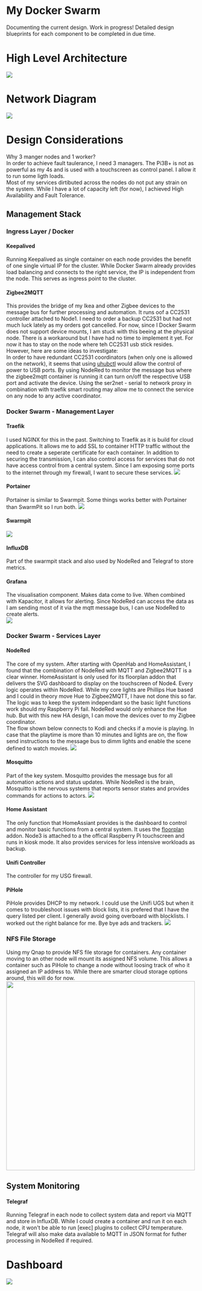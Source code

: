 # My Docker Swarm
Documenting the current design. Work in progress!
Detailed design blueprints for each component to be completed in due time. 

# High Level Architecture
<img src="https://github.com/antil697/docker-swarm/blob/master/Images/docker_swarm.png" />

# Network Diagram
<img src="https://github.com/antil697/docker-swarm/blob/master/Images/network_diagram.png" /><br/>

# Design Considerations
Why 3 manger nodes and 1 worker?<br/>
In order to achieve fault taulerance, I need 3 managers. The Pi3B+ is not as powerful as my 4s and is used with a touchscreen as control panel. I allow it to run some ligth loads.<br/>
Most of my services dirtibuted across the nodes do not put any strain on the system. While I have a lot of capacity left (for now), I achieved High Availability and Fault Tolerance.<br/>

<h2>Management Stack</h2>
<h3>Ingress Layer / Docker</h3>
<h4>Keepalived</h4> 
Running Keepalived as single container on each node provides the benefit of one single virtual IP for the cluster. 
While Docker Swarm already provides load balancing and connects to the right service, the IP is independent from the node. This serves as ingress point to the cluster.

<h4>Zigbee2MQTT</h4>
This provides the bridge of my Ikea and other Zigbee devices to the message bus for further processing and automation. It runs oof a CC2531 controller attached to Node1. I need to order a backup CC2531 but had not much luck lately as my orders got cancelled. For now, since I Docker Swarm does not support device mounts, I am stuck with this beeing at the physical node. There is a workaround but I have had no time to implement it yet. For now it has to stay on the node where teh CC2531 usb stick resides.<br/>
However, here are some ideas to investigate:<br/>
In order to have redundant CC2531 coordinators (when only one is allowed on the network), it seems that using <a href="https://github.com/mvp/uhubctl">uhubctl</a> would allow the control of power to USB ports. By using NodeRed to monitor the message bus where the zigbee2mqtt container is running it can turn on/off the respective USB port and activate the device. Using the ser2net - serial to network proxy in combination with traefik smart routing may allow me to connect the service on any node to any active coordinator. 



<h3>Docker Swarm - Management Layer</h3>
<h4>Traefik</h4> 
I used NGINX for this in the past. Switching to Traefik as it is build for cloud applications. It allows me to add SSL to container HTTP traffic without the need to create a seperate certificate for each container. In addition to securing the transmission, I can also control access for services that do not have access control from a central system. Since I am exposing some ports to the internet through my firewall, I want to secure these services.

<img src="https://github.com/antil697/docker-swarm/blob/master/Images/traefik.png" />

<h4>Portainer</h4>
Portainer is similar to Swarmpit. Some things works better with Portainer than SwarmPit so I run both.

<img src="https://github.com/antil697/docker-swarm/blob/master/Images/portainer.png" />
<h4>Swarmpit</h4>
<img src="https://github.com/antil697/docker-swarm/blob/master/Images/Swarmpit.png" />
<h4>InfluxDB</h4>
Part of the swarmpit stack and also used by NodeRed and Telegraf to store metrics. 
<h4>Grafana</h4>
The visualisation component. Makes data come to live. When combined with Kapacitor, it allows for alerting. Since NodeRed can access the data as I am sending most of it via the mqtt message bus, I can use NodeRed to create alerts.<br/>
<img src="https://github.com/antil697/docker-swarm/blob/master/Images/grafana.png" />

<h3>Docker Swarm - Services Layer</h3>
<h4>NodeRed</h4>
The core of my system. After starting with OpenHab and HomeAssistant, I found that the combination of NodeRed with MQTT and Zigbee2MQTT is a clear winner. HomeAssistant is only used for its floorplan addon that delivers the SVG dashboard to display on the touchscreen of Node4.
Every logic operates within NodeRed. While my core lights are Phillips Hue based and I could in theory move Hue to Zigbee2MQTT, I have not done this so far. The logic was to keep the system independant so the basic light functions work should my Raspberry Pi fail. NodeRed would only enhance the Hue hub. But with this new HA design, I can move the devices over to my Zigbee coordinator.<br/>
The flow shown below connects to Kodi and checks if a movie is playing. In case that the playtime is more than 10 minutes and lights are on, the flow send instructions to the message bus to dimm lights and enable the scene defined to watch movies. 
<img src="https://github.com/antil697/docker-swarm/blob/master/Images/nodered.png" />

<h4>Mosquitto</h4>
Part of the key system. Mosquitto provides the message bus for all automation actions and status updates. While NodeRed is the brain, Mosquitto is the nervous systems that reports sensor states and provides commands for actions to actors. 
<img src="https://github.com/antil697/docker-swarm/blob/master/Images/mqtt.png" />

<h4>Home Assistant</h4>
The only function that HomeAssiant provides is the dashboard to control and monitor basic functions from a central system. 
It uses the <a href="https://github.com/pkozul/ha-floorplan">floorplan</a> addon. Node3 is attached to a the offical Raspberry Pi touchscreen and runs in kiosk mode. It also provides services for less intensive workloads as backup.

<h4>Unifi Controller</h4>
The controller for my USG firewall.

<h4>PiHole</h4>
PiHole provides DHCP to my network. I could use the Unifi UGS but when it comes to troubleshoot issues with block lists, it is prefered that I have the query listed per client. I generally avoid going overboard with blocklists. I worked out the right balance for me. Bye bye ads and trackers. 
<img src="https://github.com/antil697/docker-swarm/blob/master/Images/pihole.png" />

<h3>NFS File Storage</h3>
Using my Qnap to provide NFS file storage for containers. Any container moving to an other node will mount its assigned NFS volume. This allows a container such as PiHole to change a node without loosing track of who it assigned an IP address to. While there are smarter cloud storage options around, this will do for now. 
<img src="https://github.com/antil697/docker-swarm/blob/master/Images/nfs.png" width=500/>

<h2>System Monitoring</h2>
<h4>Telegraf</h4>
Running Telegraf in each node to collect system data and report via MQTT and store in InfluxDB. While I could create a container and run it on each node, it won't be able to run [exec] plugins to collect CPU temperature.
Telegraf will also make data available to MQTT in JSON format for futher processing in NodeRed if required. 




# Dashboard

<img src="https://github.com/antil697/docker-swarm/blob/master/Images/Dashboard.png" />
